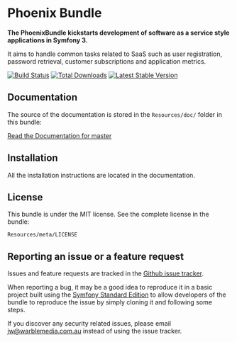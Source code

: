 Phoenix Bundle
==============

**The PhoenixBundle kickstarts development of software as a service style applications in Symfony 3.**

It aims to handle common tasks related to SaaS such as user registration, password retrieval, customer subscriptions and application metrics.

[![Build Status](https://travis-ci.org/WarbleMedia/PhoenixBundle.svg?branch=master)](https://travis-ci.org/WarbleMedia/PhoenixBundle) 
[![Total Downloads](https://poser.pugx.org/warblemedia/phoenix-bundle/downloads.svg)](https://packagist.org/packages/warblemedia/phoenix-bundle) 
[![Latest Stable Version](https://poser.pugx.org/warblemedia/phoenix-bundle/v/stable.svg)](https://packagist.org/packages/warblemedia/phoenix-bundle)

Documentation
-------------

The source of the documentation is stored in the `Resources/doc/` folder in this bundle:

[Read the Documentation for master](https://github.com/WarbleMedia/PhoenixBundle/blob/master/Resources/doc/index.md)

Installation
------------

All the installation instructions are located in the documentation.

License
-------

This bundle is under the MIT license. See the complete license in the bundle:

    Resources/meta/LICENSE

Reporting an issue or a feature request
---------------------------------------

Issues and feature requests are tracked in the [Github issue tracker](https://github.com/WarbleMedia/PhoenixBundle/issues).

When reporting a bug, it may be a good idea to reproduce it in a basic project
built using the [Symfony Standard Edition](https://github.com/symfony/symfony-standard)
to allow developers of the bundle to reproduce the issue by simply cloning it
and following some steps.

If you discover any security related issues, please email jw@warblemedia.com.au instead of using the issue tracker.
